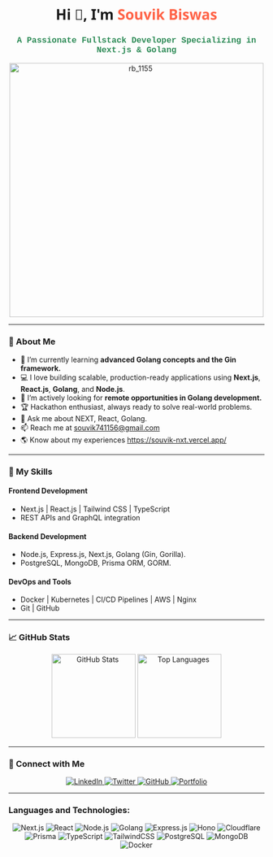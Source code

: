 <h1 align="center" style="font-family: 'Segoe UI', Tahoma, Geneva, Verdana, sans-serif;">Hi 👋, I'm <b style="color: #ff6347;">Souvik Biswas</b></h1>
<h3 align="center" style="font-family: 'Lucida Console', Courier, monospace; color: #2e8b57;">A Passionate Fullstack Developer Specializing in Next.js & Golang</h3>
<p align="center">
  <img src="https://github.com/user-attachments/assets/83896d1f-8329-4e9e-a78d-10831149eb11" alt="rb_1155" width="500">
</p>

---
### 🚀 About Me
- 🌱 I’m currently learning **advanced Golang concepts and the Gin framework.**
- 💻 I love building scalable, production-ready applications using **Next.js**, **React.js**, **Golang**, and **Node.js**.
- 🔭 I’m actively looking for **remote opportunities in Golang development.**
- 🏆 Hackathon enthusiast, always ready to solve real-world problems.
- 💬 Ask me about NEXT, React, Golang.
- 📫 Reach me at souvik741156@gmail.com
- 🌎 Know about my experiences https://souvik-nxt.vercel.app/


---
### 💼 My Skills
#### **Frontend Development**
- Next.js | React.js | Tailwind CSS | TypeScript
- REST APIs and GraphQL integration
#### **Backend Development**
- Node.js, Express.js, Next.js, Golang (Gin, Gorilla). 
- PostgreSQL, MongoDB, Prisma ORM, GORM.
#### **DevOps and Tools**
- Docker | Kubernetes | CI/CD Pipelines | AWS | Nginx 
- Git | GitHub

---

### 📈 GitHub Stats
<p align="center">
  <img src="https://github-readme-stats.vercel.app/api?username=souvikjs01&show_icons=true&theme=radical" alt="GitHub Stats" height="165" />
  <img src="https://github-readme-stats.vercel.app/api/top-langs/?username=souvikjs01&layout=compact&theme=radical" alt="Top Languages" height="165" />
</p>

---

### 🔗 Connect with Me
<p align="center">
  <a href="https://www.linkedin.com/in/souvik-biswas001/" target="_blank">
    <img src="https://img.shields.io/badge/-LinkedIn-blue?style=flat-square&logo=Linkedin&logoColor=white" alt="LinkedIn">
  </a>
  <a href="https://x.com/Souvik_931" target="_blank">
    <img src="https://img.shields.io/badge/-Twitter-1DA1F2?style=flat-square&logo=Twitter&logoColor=white" alt="Twitter">
  </a>
  <a href="https://github.com/souvikjs01" target="_blank">
    <img src="https://img.shields.io/badge/-GitHub-black?style=flat-square&logo=GitHub&logoColor=white" alt="GitHub">
  </a>
  <a href="https://souvik-nxt.vercel.app/" target="_blank">
    <img src="https://img.shields.io/badge/-Portfolio-green?style=flat-square&logo=Google-Chrome&logoColor=white" alt="Portfolio">
  </a>
</p>

---
### Languages and Technologies:
<p align="center">
  <img src="https://img.shields.io/badge/-Next.js-black?style=flat-square&logo=next.js&logoColor=white" alt="Next.js">
  <img src="https://img.shields.io/badge/-React-blue?style=flat-square&logo=react&logoColor=white" alt="React">
  <img src="https://img.shields.io/badge/-Node.js-green?style=flat-square&logo=node.js&logoColor=white" alt="Node.js">
  <img src="https://img.shields.io/badge/-Golang-blue?style=flat-square&logo=go&logoColor=white" alt="Golang">
  <img src="https://img.shields.io/badge/-Express.js-black?style=flat-square&logo=express&logoColor=white" alt="Express.js">
  <img src="https://img.shields.io/badge/-Hono-red?style=flat-square&logo=hono&logoColor=white" alt="Hono">
  <img src="https://img.shields.io/badge/-Cloudflare-orange?style=flat-square&logo=cloudflare&logoColor=white" alt="Cloudflare">
  <img src="https://img.shields.io/badge/-Prisma-2D3748?style=flat-square&logo=prisma&logoColor=white" alt="Prisma">
  <img src="https://img.shields.io/badge/-TypeScript-blue?style=flat-square&logo=typescript&logoColor=white" alt="TypeScript">
  <img src="https://img.shields.io/badge/-TailwindCSS-06B6D4?style=flat-square&logo=tailwind-css&logoColor=white" alt="TailwindCSS">
  <img src="https://img.shields.io/badge/-PostgreSQL-4169E1?style=flat-square&logo=postgresql&logoColor=white" alt="PostgreSQL">
  <img src="https://img.shields.io/badge/-MongoDB-green?style=flat-square&logo=mongodb&logoColor=white" alt="MongoDB">
  <img src="https://img.shields.io/badge/-Docker-blue?style=flat-square&logo=docker&logoColor=white" alt="Docker">
</p>
